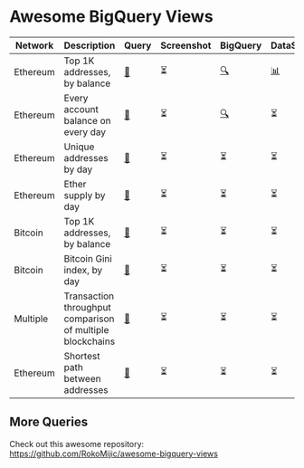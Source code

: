 # Awesome BigQuery Views

| Network | Description | Query | Screenshot | BigQuery | DataStudio | Notes
| --- | --- | --- | --- | --- | --- | ---
| Ethereum | Top 1K addresses, by balance  | [📝](ethereum/top-ethereum-balances.sql)| ⏳ | [🔍](https://console.cloud.google.com/bigquery?sq=896878822558:a8286e1cee0e4ee2b16872640faa31c2) | [📊](https://datastudio.google.com/u/1/reporting/c61d1ee3-0e67-4f19-a322-4aed82a21e1b/page/9tC6C) | [[1](https://medium.com/google-cloud/how-to-query-balances-for-all-ethereum-addresses-in-bigquery-fb594e4034a7)]
| Ethereum | Every account balance on every day | [📝](ethereum/every-balance-every-day.sql)| ⏳ | [🔍](https://console.cloud.google.com/bigquery?sq=896878822558:c5323064f9fb45529ebdd65fb4091374) | ⏳ | [[1](https://medium.com/google-cloud/plotting-ethereum-address-growth-chart-55cc0e7207b2)]
| Ethereum | Unique addresses by day | [📝](ethereum/unique-addresses-by-day.sql) | ⏳ | ⏳ | ⏳ | [[1](https://medium.com/google-cloud/plotting-ethereum-address-growth-chart-55cc0e7207b2)]
| Ethereum | Ether supply by day | [📝](ethereum/ether-supply-by-day.sql)| ⏳ | ⏳ | ⏳ | [[1](https://medium.com/google-cloud/how-to-query-ether-supply-in-bigquery-90f8ae795a8)]
| Bitcoin | Top 1K addresses, by balance | [📝](bitcoin/top-bitcoin-balances.sql) | ⏳ | ⏳ | ⏳ | |
| Bitcoin | Bitcoin Gini index, by day | [📝](bitcoin/gini-index-by-day.sql) | ⏳ | ⏳ | ⏳ | [[1](https://cloud.google.com/blog/products/data-analytics/introducing-six-new-cryptocurrencies-in-bigquery-public-datasets-and-how-to-analyze-them)]
| Multiple | Transaction throughput comparison of multiple blockchains | [📝](multi/transaction-throughput-comparison.sql) | ⏳ | ⏳ | ⏳ | [[1](https://medium.com/@medvedev1088/comparing-transaction-throughputs-for-8-blockchains-in-google-bigquery-with-google-data-studio-edbabb75b7f1)]
| Ethereum | Shortest path between addresses | [📝](ethereum/shortest-path-via-traces.sql) | ⏳ | ⏳ | ⏳ | |

## More Queries

Check out this awesome repository: https://github.com/RokoMijic/awesome-bigquery-views
